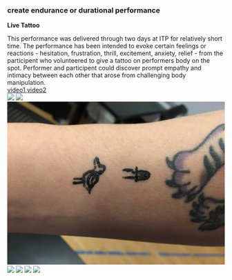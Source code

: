 ### create endurance or durational performance
__Live Tattoo__

This performance was delivered through two days at ITP for relatively short time. The performance has been intended to evoke certain feelings or reactions - hesitation, frustration, thrill, excitement, anxiety, relief - from the participent who volunteered to give a tattoo on performers body on the spot. Performer and participent could discover prompt empathy and intimacy between each other that arose from challenging body manipulation.</br>
[video1](https://www.youtube.com/watch?v=pG0eVe58bN8),[video2](https://www.youtube.com/watch?v=lV63kfU_I2g)</br>
![](./images/DSCF2091.JPG)
![](./images/DSCF2092.JPG)
![](./images/IMG_0309.JPG)
![](./images/DSCF2094.JPG)
![](./images/DSCF2096.JPG)
![](./images/DSCF2099.JPG)
![](./images/DSCF2104.JPG)
